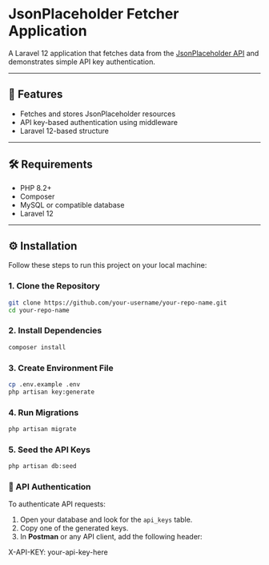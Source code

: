 <!--
## About This Application

JsonPlaceHolder Fetcher Application use Laravel 12; this are the steps to use this in your local machine:

Step 1: Clone this repo in your local machine.
Step 2: Run command composer install.
Step 3: Run command [ php artisan:migrate ] to migrate the migration in your database.
Step 4: For API Authentication:
     - just run command [ php artisan db:seed ] to generate the keys and saved it into your database.
     - in your database look for table name api_keys
     - in your postman just add header [ X-API-KEY ] and add the value of the key inside api_keys table

 -->

# JsonPlaceholder Fetcher Application

A Laravel 12 application that fetches data from the [JsonPlaceholder API](https://jsonplaceholder.typicode.com/) and demonstrates simple API key authentication.

---

## 🚀 Features

-   Fetches and stores JsonPlaceholder resources
-   API key-based authentication using middleware
-   Laravel 12-based structure

---

## 🛠️ Requirements

-   PHP 8.2+
-   Composer
-   MySQL or compatible database
-   Laravel 12

---

## ⚙️ Installation

Follow these steps to run this project on your local machine:

### 1. Clone the Repository

```bash
git clone https://github.com/your-username/your-repo-name.git
cd your-repo-name
```

### 2. Install Dependencies

```bash
composer install
```

### 3. Create Environment File

```bash
cp .env.example .env
php artisan key:generate
```

### 4. Run Migrations

```bash
php artisan migrate
```

### 5. Seed the API Keys

```bash
php artisan db:seed
```

### 🔐 API Authentication

To authenticate API requests:

1. Open your database and look for the `api_keys` table.
2. Copy one of the generated keys.
3. In **Postman** or any API client, add the following header:

X-API-KEY: your-api-key-here
